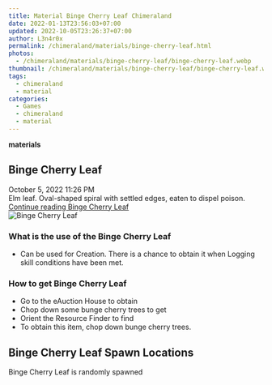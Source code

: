 ```yaml
---
title: Material Binge Cherry Leaf Chimeraland
date: 2022-01-13T23:56:03+07:00
updated: 2022-10-05T23:26:37+07:00
author: L3n4r0x
permalink: /chimeraland/materials/binge-cherry-leaf.html
photos:
  - /chimeraland/materials/binge-cherry-leaf/binge-cherry-leaf.webp
thumbnail: /chimeraland/materials/binge-cherry-leaf/binge-cherry-leaf.webp
tags:
  - chimeraland
  - material
categories:
  - Games
  - chimeraland
  - material
---
```


<section id="bootstrap-wrapper">
  <link
    rel="stylesheet"
    href="https://rawcdn.githack.com/dimaslanjaka/Web-Manajemen/870a349/css/bootstrap-5-3-0-alpha3-wrapper.css"
  />
  <div
    class="row g-0 border rounded overflow-hidden flex-md-row mb-4 shadow-sm position-relative"
  >
    <div class="col p-4 d-flex flex-column position-static">
      <strong class="d-inline-block mb-2 text-success">materials</strong>
      <h2 class="mb-0">Binge Cherry Leaf</h2>
      <div class="mb-1 text-muted">October 5, 2022 11:26 PM</div>
      <div class="mb-2 border p-1">
        Elm leaf. Oval-shaped spiral with settled edges, eaten to dispel poison.
      </div>
      <a
        href="/chimeraland/materials/binge-cherry-leaf.html"
        class="stretched-link d-none text-primary"
        >Continue reading Binge Cherry Leaf</a
      >
    </div>
    <div class="col-auto d-none d-lg-block">
      <img
        src="/chimeraland/materials/binge-cherry-leaf/binge-cherry-leaf.webp"
        alt="Binge Cherry Leaf"
      />
    </div>
  </div>
  <div class="row">
    <div class="col-lg-6 col-12 mb-2">
      <div class="card bg-dark text-light">
        <div class="card-body">
          <h3 class="card-title">What is the use of the Binge Cherry Leaf</h3>
          <div class="card-text">
            <ul>
              <li>
                Can be used for Creation. There is a chance to obtain it when
                Logging skill conditions have been met.
              </li>
            </ul>
          </div>
        </div>
      </div>
    </div>
    <div class="col-lg-6 col-12 mb-2">
      <div class="card bg-dark text-light">
        <div class="card-body">
          <h3 class="card-title">How to get Binge Cherry Leaf</h3>
          <div class="card-text">
            <ul>
              <li>Go to the eAuction House to obtain</li>
              <li>Chop down some bunge cherry trees to get</li>
              <li>Orient the Resource Finder to find</li>
              <li>To obtain this item, chop down bunge cherry trees.</li>
            </ul>
          </div>
        </div>
      </div>
    </div>
    <div class="col-12 mb-2">
      <h2>Binge Cherry Leaf Spawn Locations</h2>
      <p>Binge Cherry Leaf is randomly spawned</p>
    </div>
  </div>
</section>